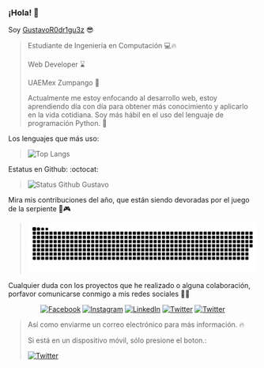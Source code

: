 ### ¡Hola! 👋
Soy [GustavoR0dr1gu3z](https://gustavor0dr1gu3z.github.io/) :sunglasses:
> 
> Estudiante de Ingeniería en Computación 💻🔥 
> 
> Web Developer ⌛
>
> UAEMex Zumpango 🐝 
>
>
>Actualmente me estoy enfocando al desarrollo web, estoy aprendiendo día con día para obtener más conocimiento y aplicarlo en la vida cotidiana.
>Soy más hábil en el uso del lenguaje de programación Python. 🐍



Los lenguajes que más uso:
>
>![Top Langs](https://github-readme-stats.vercel.app/api/top-langs/?username=GustavoR0dr1gu3z&langs_count=9&layout=compact&hide=Hack&theme=dracula)
>
>
>
Estatus en Github: :octocat:
>
>![Status Github Gustavo](https://github-readme-stats.vercel.app/api?username=GustavoR0dr1gu3z&count_private=true&theme=dracula)
>
>
>
Mira mis contribuciones del año, que están siendo devoradas por el juego de la serpiente 🐍🎮

>![snake gif](https://github.com/GustavoR0dr1gu3z/GustavoR0dr1gu3z/blob/output/github-contribution-grid-snake.svg)

>
>
Cualquier duda con los proyectos que he realizado o alguna colaboración, porfavor comunicarse conmigo a mis redes sociales 🤤🔥
>
<p align="center">
  <a href="https://www.facebook.com/Gustavo.Calzada1710/" target="_blank"><img alt="Facebook" src="https://img.shields.io/badge/-Gustavo_Calzada-4267b2?style=for-the-badge&logo=Facebook&logoColor=white"></a>
  <a href="https://www.instagram.com/gustavo_calzada/" target="_blank"><img alt="Instagram" src="https://img.shields.io/badge/-gustavo_calzada-e43182?style=for-the-badge&logo=Instagram&logoColor=white"></a>
  <a href="https://www.linkedin.com/in/gustavo-rodriguez-calzada-9a0720196/" target="_blank"><img alt="LinkedIn" src="https://img.shields.io/badge/-gustavo_rodriguez_calzada-blue?style=for-the-badge&logo=Linkedin&logoColor=white"></a>
  <a href="https://twitter.com/GustavoCal17" target="_blank"><img alt="Twitter" src="https://img.shields.io/badge/-gustavo_rodriguez_calzada-blue?style=for-the-badge&logo=twitter&logoColor=white"></a>
  <a href="https://www.youtube.com/channel/UC6jTSoykQbaNwTI5VlEptvw/videos" target="_blank"><img alt="Twitter" src="https://img.shields.io/badge/-gustavo_rodriguez_calzada-red?style=for-the-badge&logo=youtube&logoColor=withe"></a>

 

 >
 >
 >Así como enviarme un correo electrónico para más información. :fire:
 >
 >Si está en un dispositivo móvil, sólo presione el boton.:
 >
 ><a href="mailto:gustavo.soader.cx@gmail.com" target="_blank"><img alt="Twitter" src="https://img.shields.io/badge/-gustavo.soader.cx@gmail.com-red?style=for-the-badge&logo=web&logoColor=withe"></a>
>
>
>
</p>

